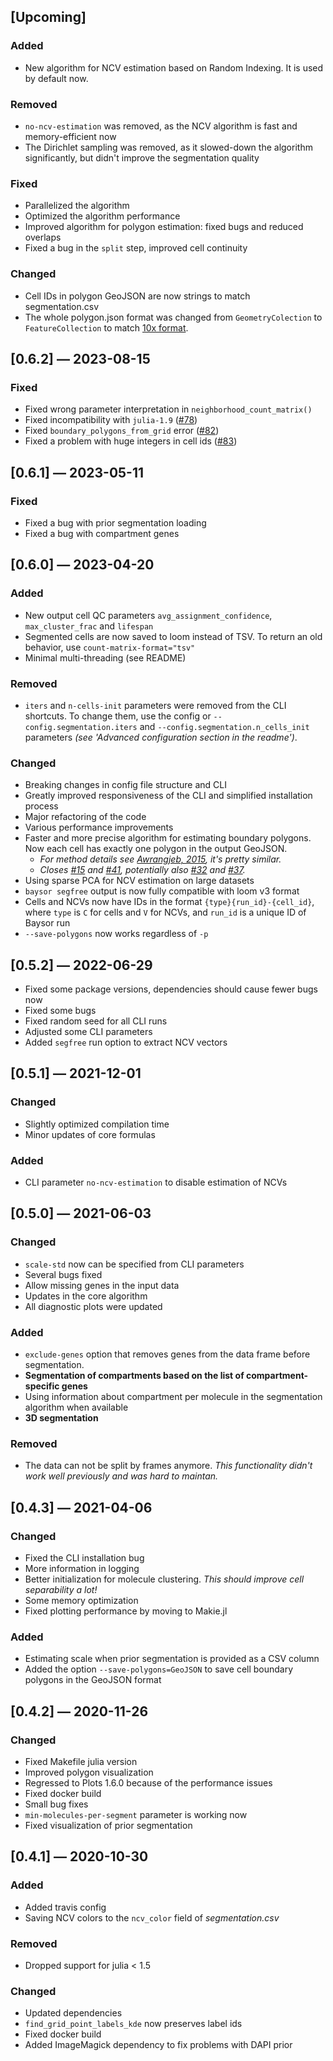 ## [Upcoming]

### Added

- New algorithm for NCV estimation based on Random Indexing. It is used by default now.

### Removed

- `no-ncv-estimation` was removed, as the NCV algorithm is fast and memory-efficient now
- The Dirichlet sampling was removed, as it slowed-down the algorithm significantly, but didn't improve the segmentation quality

### Fixed

- Parallelized the algorithm
- Optimized the algorithm performance
- Improved algorithm for polygon estimation: fixed bugs and reduced overlaps
- Fixed a bug in the `split` step, improved cell continuity

### Changed

- Cell IDs in polygon GeoJSON are now strings to match segmentation.csv
- The whole polygon.json format was changed from `GeometryColection` to `FeatureCollection` to match [10x format](https://www.10xgenomics.com/support/software/xenium-ranger/1.7/analysis/inputs/XR-input-overview#compat-files).

## [0.6.2] — 2023-08-15

### Fixed

- Fixed wrong parameter interpretation in `neighborhood_count_matrix()`
- Fixed incompatibility with `julia-1.9` ([#78](https://github.com/kharchenkolab/Baysor/issues/78))
- Fixed `boundary_polygons_from_grid` error ([#82](https://github.com/kharchenkolab/Baysor/issues/82))
- Fixed a problem with huge integers in cell ids ([#83](https://github.com/kharchenkolab/Baysor/issues/83))

## [0.6.1] — 2023-05-11

### Fixed

- Fixed a bug with prior segmentation loading
- Fixed a bug with compartment genes

## [0.6.0] — 2023-04-20

### Added

- New output cell QC parameters `avg_assignment_confidence`, `max_cluster_frac` and `lifespan`
- Segmented cells are now saved to loom instead of TSV. To return an old behavior, use `count-matrix-format="tsv"`
- Minimal multi-threading (see README)

### Removed

- `iters` and `n-cells-init` parameters were removed from the CLI shortcuts. To change them, use the config or `--config.segmentation.iters` and `--config.segmentation.n_cells_init` parameters *(see 'Advanced configuration section in the readme')*.

### Changed

- Breaking changes in config file structure and CLI
- Greatly improved responsiveness of the CLI and simplified installation process
- Major refactoring of the code
- Various performance improvements
- Faster and more precise algorithm for estimating boundary polygons. Now each cell has exactly one polygon in the output GeoJSON.
    - *For method details see [Awrangjeb, 2015](https://doi.org/10.1109/IVCNZ.2015.7761536), it's pretty similar.*
    - *Closes [#15](https://github.com/kharchenkolab/Baysor/issues/15) and [#41](https://github.com/kharchenkolab/Baysor/issues/41), potentially also [#32](https://github.com/kharchenkolab/Baysor/issues/32) and [#37](https://github.com/kharchenkolab/Baysor/issues/37).*
- Using sparse PCA for NCV estimation on large datasets
- `baysor segfree` output is now fully compatible with loom v3 format
- Cells and NCVs now have IDs in the format `{type}{run_id}-{cell_id}`, where `type` is `C` for cells and `V` for NCVs, and `run_id` is a unique ID of Baysor run
- `--save-polygons` now works regardless of `-p`

## [0.5.2] — 2022-06-29

- Fixed some package versions, dependencies should cause fewer bugs now
- Fixed some bugs
- Fixed random seed for all CLI runs
- Adjusted some CLI parameters
- Added `segfree` run option to extract NCV vectors

## [0.5.1] — 2021-12-01

### Changed

- Slightly optimized compilation time
- Minor updates of core formulas

### Added

- CLI parameter `no-ncv-estimation` to disable estimation of NCVs

## [0.5.0] — 2021-06-03

### Changed

- `scale-std` now can be specified from CLI parameters
- Several bugs fixed
- Allow missing genes in the input data
- Updates in the core algorithm
- All diagnostic plots were updated

### Added

- `exclude-genes` option that removes genes from the data frame before segmentation.
- **Segmentation of compartments based on the list of compartment-specific genes**
- Using information about compartment per molecule in the segmentation algorithm when available
- **3D segmentation**

### Removed

- The data can not be split by frames anymore. *This functionality didn't work well previously and was hard to maintan.*

## [0.4.3] — 2021-04-06

### Changed

- Fixed the CLI installation bug
- More information in logging
- Better initialization for molecule clustering. *This should improve cell separability a lot!*
- Some memory optimization
- Fixed plotting performance by moving to Makie.jl

### Added

- Estimating scale when prior segmentation is provided as a CSV column
- Added the option `--save-polygons=GeoJSON` to save cell boundary polygons in the GeoJSON format

## [0.4.2] — 2020-11-26

### Changed

- Fixed Makefile julia version
- Improved polygon visualization
- Regressed to Plots 1.6.0 because of the performance issues
- Fixed docker build
- Small bug fixes
- `min-molecules-per-segment` parameter is working now
- Fixed visualization of prior segmentation

## [0.4.1] — 2020-10-30

### Added

- Added travis config
- Saving NCV colors to the `ncv_color` field of *segmentation.csv*

### Removed

- Dropped support for julia < 1.5

### Changed

- Updated dependencies
- `find_grid_point_labels_kde` now preserves label ids
- Fixed docker build
- Added ImageMagick dependency to fix problems with DAPI prior
